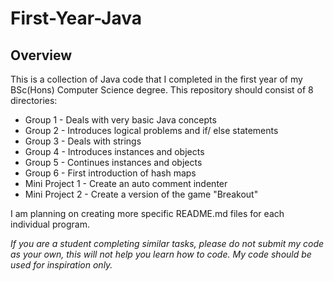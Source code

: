 # First-Year-Java
## Overview

This is a collection of Java code that I completed in the first year of my BSc(Hons) Computer Science degree. This repository should consist of 8 directories:
- Group 1 - Deals with very basic Java concepts
- Group 2 - Introduces logical problems and if/ else statements
- Group 3 - Deals with strings
- Group 4 - Introduces instances and objects
- Group 5 - Continues instances and objects
- Group 6 - First introduction of hash maps
- Mini Project 1 - Create an auto comment indenter
- Mini Project 2 - Create a version of the game "Breakout"

I am planning on creating more specific README.md files for each individual program.

*If you are a student completing similar tasks, please do not submit my code as your own, this will not help you learn how to code. My code should be used for inspiration only.*
